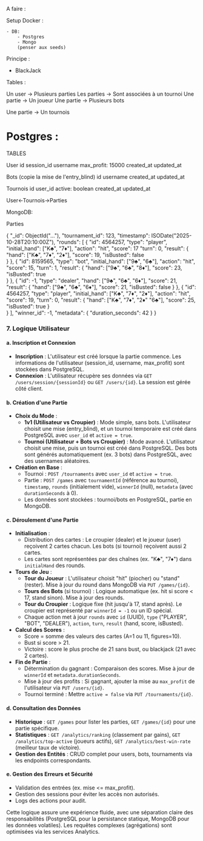 A faire : 


Setup Docker : 

    - DB:
        - Postgres
        - Mongo
        (penser aux seeds)


Principe :

- BlackJack

Tables :

Un user -> Plusieurs parties
Les parties -> Sont associées à un tournoi
Une partie -> Un joueur
Une partie -> Plusieurs bots

Une partie -> Un tournois

# Postgres :

TABLES

User
id
session_id
username
max_profit: 15000
created_at
updated_at


Bots
(copie la mise de l'entry_blind)
id
username
created_at
updated_at


Tournois
id
user_id
active: boolean
created_at
updated_at


User<-Tournois->Parties

MongoDB:

Parties

{
  "_id": ObjectId("..."),
  "tournament_id": 123, 
  "timestamp": ISODate("2025-10-28T20:10:00Z"),
  "rounds": [
    {
      "id": 4564257,
      "type": "player",
      "initial_hand": ["K♣", "7♦"],
      "action": "hit",
      "score": 17
      "turn": 0,
      "result": {
        "hand": ["K♣", "7♦", "2♦"],
        "score": 19,
        "isBusted": false  
      }
    },
    {
      "id": 8159565,
      "type": "bot",
      "initial_hand": ["9♣", "6♣"],
      "action": "hit",
      "score": 15,
      "turn": 1,
      "result": {
        "hand": ["9♣", "6♣", "8♦"],
        "score": 23,
        "isBusted": true  
      }
    },
    {
      "id": -1,
      "type": "dealer",
      "hand": ["9♣", "6♣", "6♦"],
      "score": 21,
      "result": {
          "hand": ["9♣", "6♣", "6♦"],
          "score": 21,
          "isBusted": false
      }
    },
    {
      "id": 4564257,
      "type": "player",
      "initial_hand": ["K♣", "7♦", "2♦"],
      "action": "hit",
      "score": 19,
      "turn": 0,
      "result": {
        "hand": ["K♣", "7♦", "2♦" "6♣"],
        "score": 25,
        "isBusted": true
        }  
    }
  ],
  "winner_id": -1,
  "metadata": {
    "duration_seconds": 42
  }
}


### 7. Logique Utilisateur

#### a. Inscription et Connexion
- **Inscription** : L'utilisateur est créé lorsque la partie commence. Les informations de l'utilisateur (session_id, username, max_profit) sont stockées dans PostgreSQL.
- **Connexion** : L'utilisateur récupère ses données via `GET /users/session/{sessionId}` ou `GET /users/{id}`. La session est gérée côté client.

#### b. Création d'une Partie
- **Choix du Mode** :
  - **1v1 (Utilisateur vs Croupier)** : Mode simple, sans bots. L'utilisateur choisit une mise (entry_blind), et un tournoi temporaire est créé dans PostgreSQL avec `user_id` et `active = true`.
  - **Tournoi (Utilisateur + Bots vs Croupier)** : Mode avancé. L'utilisateur choisit une mise, puis un tournoi est créé dans PostgreSQL. Des bots sont générés automatiquement (ex. 3 bots) dans PostgreSQL, avec des usernames aléatoires.
- **Création en Base** :
  - Tournoi : `POST /tournaments` avec `user_id` et `active = true`.
  - Partie : `POST /games` avec `tournamentId` (référence au tournoi), `timestamp`, `rounds` (initialement vide), `winnerId` (null), `metadata` (avec `durationSeconds` à 0).
  - Les données sont stockées : tournoi/bots en PostgreSQL, partie en MongoDB.

#### c. Déroulement d'une Partie
- **Initialisation** :
  - Distribution des cartes : Le croupier (dealer) et le joueur (user) reçoivent 2 cartes chacun. Les bots (si tournoi) reçoivent aussi 2 cartes.
  - Les cartes sont représentées par des chaînes (ex. "K♣", "7♦") dans `initialHand` des rounds.
- **Tours de Jeu** :
  - **Tour du Joueur** : L'utilisateur choisit "hit" (piocher) ou "stand" (rester). Mise à jour du round dans MongoDB via `PUT /games/{id}`.
  - **Tours des Bots** (si tournoi) : Logique automatique (ex. hit si score < 17, stand sinon). Mise à jour des rounds.
  - **Tour du Croupier** : Logique fixe (hit jusqu'à 17, stand après). Le croupier est représenté par `winnerId = -1` ou un ID spécial.
  - Chaque action met à jour `rounds` avec `id` (UUID), `type` ("PLAYER", "BOT", "DEALER"), `action`, `turn`, `result` (hand, score, isBusted).
- **Calcul des Scores** :
  - Score = somme des valeurs des cartes (A=1 ou 11, figures=10).
  - Bust si score > 21.
  - Victoire : score le plus proche de 21 sans bust, ou blackjack (21 avec 2 cartes).
- **Fin de Partie** :
  - Détermination du gagnant : Comparaison des scores. Mise à jour de `winnerId` et `metadata.durationSeconds`.
  - Mise à jour des profits : Si gagnant, ajouter la mise au `max_profit` de l'utilisateur via `PUT /users/{id}`.
  - Tournoi terminé : Mettre `active = false` via `PUT /tournaments/{id}`.

#### d. Consultation des Données
- **Historique** : `GET /games` pour lister les parties, `GET /games/{id}` pour une partie spécifique.
- **Statistiques** : `GET /analytics/ranking` (classement par gains), `GET /analytics/top-active` (joueurs actifs), `GET /analytics/best-win-rate` (meilleur taux de victoire).
- **Gestion des Entités** : CRUD complet pour users, bots, tournaments via les endpoints correspondants.

#### e. Gestion des Erreurs et Sécurité
- Validation des entrées (ex. mise <= max_profit).
- Gestion des sessions pour éviter les accès non autorisés.
- Logs des actions pour audit.

Cette logique assure une expérience fluide, avec une séparation claire des responsabilités (PostgreSQL pour la persistance statique, MongoDB pour les données volatiles). Les requêtes complexes (agrégations) sont optimisées via les services Analytics.